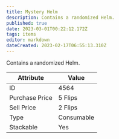 ```yaml
---
title: Mystery Helm
description: Contains a randomized Helm.
published: true
date: 2023-03-01T00:22:12.172Z
tags: items
editor: markdown
dateCreated: 2023-02-17T06:55:13.310Z
---
```


Contains a randomized Helm.

|Attribute|Value|
|-|-|
|ID|4564|
|Purchase Price|5 Flips|
|Sell Price|2 Flips|
|Type|Consumable|
|Stackable|Yes|

